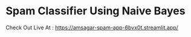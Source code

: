 # Spam Classifier Using Naive Bayes
Check Out Live At : https://amsagar-spam-app-6bvx0t.streamlit.app/
